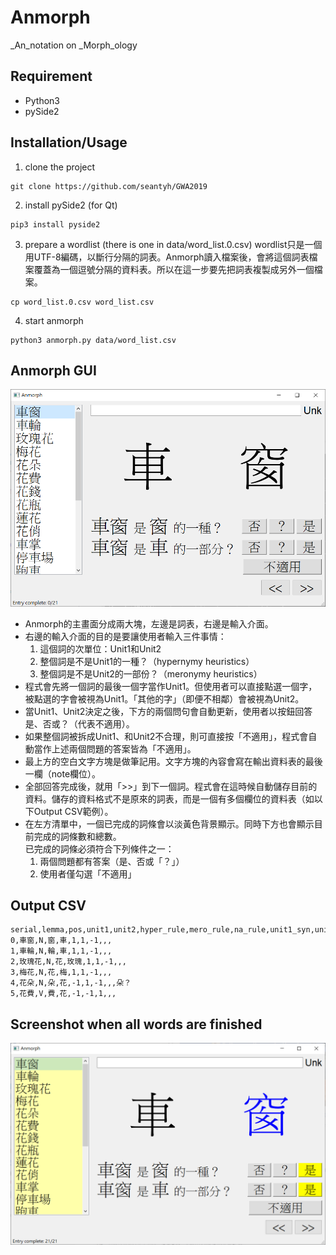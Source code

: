 # Anmorph

_An_notation on _Morph_ology

## Requirement
* Python3
* pySide2

## Installation/Usage

1. clone the project
```
git clone https://github.com/seantyh/GWA2019
```

2. install pySide2 (for Qt)
```
pip3 install pyside2
```

3. prepare a wordlist (there is one in data/word_list.0.csv)
wordlist只是一個用UTF-8編碼，以斷行分隔的詞表。Anmorph讀入檔案後，會將這個詞表檔案覆蓋為一個逗號分隔的資料表。所以在這一步要先把詞表複製成另外一個檔案。
```
cp word_list.0.csv word_list.csv
```

4. start anmorph
```
python3 anmorph.py data/word_list.csv
```


## Anmorph GUI

![](anmorph_new.png)

* Anmorph的主畫面分成兩大塊，左邊是詞表，右邊是輸入介面。
* 右邊的輸入介面的目的是要讓使用者輸入三件事情：
  1. 這個詞的次單位：Unit1和Unit2
  2. 整個詞是不是Unit1的一種？（hypernymy heuristics）
  3. 整個詞是不是Unit2的一部份？（meronymy heuristics）
* 程式會先將一個詞的最後一個字當作Unit1。但使用者可以直接點選一個字，被點選的字會被視為Unit1。「其他的字」（即便不相鄰）會被視為Unit2。
* 當Unit1、Unit2決定之後，下方的兩個問句會自動更新，使用者以按鈕回答是、否或？（代表不適用）。
* 如果整個詞被拆成Unit1、和Unit2不合理，則可直接按「不適用」，程式會自動當作上述兩個問題的答案皆為「不適用」。
* 最上方的空白文字方塊是做筆記用。文字方塊的內容會寫在輸出資料表的最後一欄（note欄位）。
* 全部回答完成後，就用「>>」到下一個詞。程式會在這時候自動儲存目前的資料。儲存的資料格式不是原來的詞表，而是一個有多個欄位的資料表（如以下Output CSV範例）。
* 在左方清單中，一個已完成的詞條會以淡黃色背景顯示。同時下方也會顯示目前完成的詞條數和總數。  
  已完成的詞條必須符合下列條件之一：
  1. 兩個問題都有答案（是、否或「？」）
  2. 使用者僅勾選「不適用」

## Output CSV
```
serial,lemma,pos,unit1,unit2,hyper_rule,mero_rule,na_rule,unit1_syn,unit2_syn,note
0,車窗,N,窗,車,1,1,-1,,,
1,車輪,N,輪,車,1,1,-1,,,
2,玫瑰花,N,花,玫瑰,1,1,-1,,,
3,梅花,N,花,梅,1,1,-1,,,
4,花朵,N,朵,花,-1,1,-1,,,朵？
5,花費,V,費,花,-1,-1,1,,,
```

## Screenshot when all words are finished
![](anmorph_complete.png)